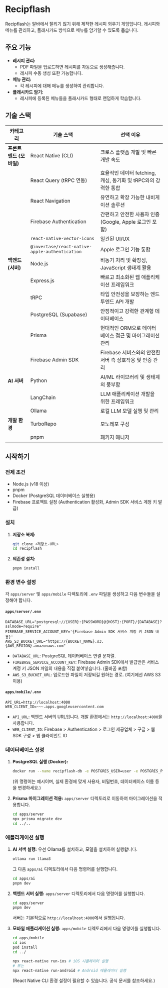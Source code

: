 # Recipflash

Recipflash는 알바에서 잘리기 않기 위해 제작한 레시피 외우기 게임입니다. 레시피와 메뉴를 관리하고, 플래시카드 방식으로 메뉴를 암기할 수 있도록 돕습니다.

## 주요 기능

- **레시피 관리:**
  - PDF 파일을 업로드하면 레시피를 자동으로 생성해줍니다.
  - 레시피 수동 생성 또한 가능합니다.
- **메뉴 관리:**
  - 각 레시피에 대해 메뉴를 생성하여 관리합니다.
- **플래시카드 암기:**
  - 레시피에 등록된 메뉴들을 플래시카드 형태로 랜덤하게 학습합니다.

## 기술 스택

| 카테고리                | 기술 스택                                      | 선택 이유                                                      |
| ----------------------- | ---------------------------------------------- | -------------------------------------------------------------- |
| **프론트엔드 (모바일)** | React Native (CLI)                             | 크로스 플랫폼 개발 및 빠른 개발 속도                           |
|                         | React Query (tRPC 연동)                        | 효율적인 데이터 fetching, 캐싱, 동기화 및 tRPC와의 강력한 통합 |
|                         | React Navigation                               | 유연하고 확장 가능한 내비게이션 솔루션                         |
|                         | Firebase Authentication                        | 간편하고 안전한 사용자 인증 (Google, Apple 로그인 포함)        |
|                         | `react-native-vector-icons`                    | 일관된 UI/UX                                                   |
|                         | `@invertase/react-native-apple-authentication` | Apple 로그인 기능 통합                                         |
| **백엔드 (서버)**       | Node.js                                        | 비동기 처리 및 확장성, JavaScript 생태계 활용                  |
|                         | Express.js                                     | 빠르고 최소화된 웹 애플리케이션 프레임워크                     |
|                         | tRPC                                           | 타입 안전성을 보장하는 엔드투엔드 API 개발                     |
|                         | PostgreSQL (Supabase)                          | 안정적이고 강력한 관계형 데이터베이스                          |
|                         | Prisma                                         | 현대적인 ORM으로 데이터베이스 접근 및 마이그레이션 관리        |
|                         | Firebase Admin SDK                             | Firebase 서비스와의 안전한 서버 측 상호작용 및 인증 관리       |
| **AI 서버**             | Python                                         | AI/ML 라이브러리 및 생태계의 풍부함                            |
|                         | LangChain                                      | LLM 애플리케이션 개발을 위한 프레임워크                        |
|                         | Ollama                                         | 로컬 LLM 모델 실행 및 관리                                     |
| **개발 환경**             | TurboRepo                                      | 모노레포 구성                                           |
|                         | pnpm                                         | 패키지 매니저                                                    |

## 시작하기

### 전제 조건

- Node.js (v18 이상)
- pnpm
- Docker (PostgreSQL 데이터베이스 실행용)
- Firebase 프로젝트 설정 (Authentication 활성화, Admin SDK 서비스 계정 키 발급)

### 설치

1.  **저장소 복제:**

    ```bash
    git clone <저장소-URL>
    cd recipflash
    ```

2.  **의존성 설치:**
    ```bash
    pnpm install
    ```

### 환경 변수 설정

각 `apps/server` 및 `apps/mobile` 디렉토리에 `.env` 파일을 생성하고 다음 변수들을 설정해야 합니다.

#### `apps/server/.env`

```env
DATABASE_URL="postgresql://{USER}:{PASSWORD}@{HOST}:{PORT}/{DATABASE}?sslmode=require"
FIREBASE_SERVICE_ACCOUNT_KEY='{Firebase Admin SDK 서비스 계정 키 JSON 내용}'
AWS_S3_BUCKET_URL="https://{BUCKET_NAME}.s3.{AWS_REGION}.amazonaws.com"
```

- `DATABASE_URL`: PostgreSQL 데이터베이스 연결 문자열.
- `FIREBASE_SERVICE_ACCOUNT_KEY`: Firebase Admin SDK에서 발급받은 서비스 계정 키 JSON 파일의 내용을 직접 붙여넣습니다. (줄바꿈 포함)
- `AWS_S3_BUCKET_URL`: 업로드한 파일이 저장되길 원하는 경로. (여기에선 AWS S3 이용)

#### `apps/mobile/.env`

```env
API_URL=http://localhost:4000
WEB_CLIENT_ID=~~~.apps.googleusercontent.com
```

- `API_URL`: 백엔드 서버의 URL입니다. 개발 환경에서는 `http://localhost:4000`을 사용합니다.
- `WEB_CLIENT_ID`: Firebase > Authentication > 로그인 제공업체 > 구글 > 웹 SDK 구성 > 웹 클라이언트 ID

### 데이터베이스 설정

1.  **PostgreSQL 실행 (Docker):**

    ```bash
    docker run --name recipflash-db -e POSTGRES_USER=user -e POSTGRES_PASSWORD=password -e POSTGRES_DB=recipflash -p 5432:5432 -d postgres
    ```

    (위 명령어는 예시이며, 실제 환경에 맞게 사용자, 비밀번호, 데이터베이스 이름 등을 변경하세요.)

2.  **Prisma 마이그레이션 적용:**
    `apps/server` 디렉토리로 이동하여 마이그레이션을 적용합니다.
    ```bash
    cd apps/server
    npx prisma migrate dev
    cd ../..
    ```

### 애플리케이션 실행

1.  **AI 서버 실행:**
    우선 Ollama를 설치하고, 모델을 설치하여 실행합니다.

    ```bash
    ollama run llama3
    ```
    
    그 다음 `apps/ai` 디렉토리에서 다음 명령어를 실행합니다.

    ```bash
    cd apps/ai
    pnpm dev
    ```

2.  **백엔드 서버 실행:**
    `apps/server` 디렉토리에서 다음 명령어를 실행합니다.

    ```bash
    cd apps/server
    pnpm dev
    ```

    서버는 기본적으로 `http://localhost:4000`에서 실행됩니다.

3.  **모바일 애플리케이션 실행:**
    `apps/mobile` 디렉토리에서 다음 명령어를 실행합니다.

    ```bash
    cd apps/mobile
    cd ios
    pod install
    cd ../
    
    npx react-native run-ios # iOS 시뮬레이터 실행
    # 또는
    npx react-native run-android # Android 에뮬레이터 실행
    ```

    (React Native CLI 환경 설정이 필요할 수 있습니다. 공식 문서를 참조하세요.)
